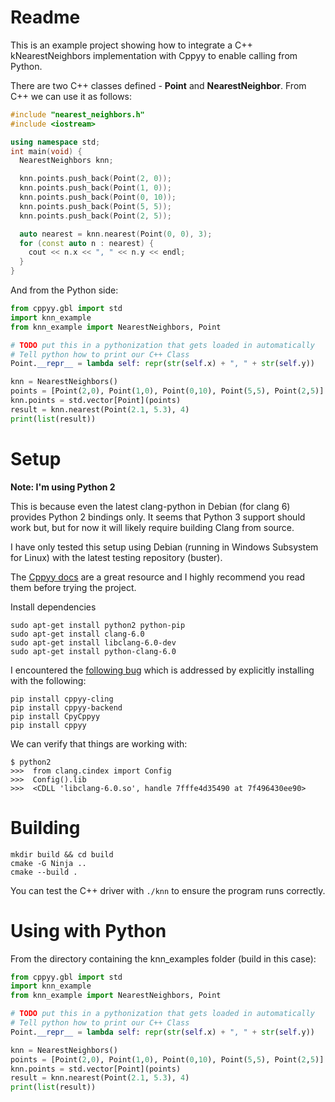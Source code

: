 # Readme
This is an example project showing how to integrate a C++ kNearestNeighbors implementation with Cppyy to enable calling from Python.

There are two C++ classes defined - **Point** and **NearestNeighbor**. From C++ we can use it as follows:

```c++
#include "nearest_neighbors.h"
#include <iostream>

using namespace std;
int main(void) {
  NearestNeighbors knn;

  knn.points.push_back(Point(2, 0));
  knn.points.push_back(Point(1, 0));
  knn.points.push_back(Point(0, 10));
  knn.points.push_back(Point(5, 5));
  knn.points.push_back(Point(2, 5));

  auto nearest = knn.nearest(Point(0, 0), 3);
  for (const auto n : nearest) {
    cout << n.x << ", " << n.y << endl;
  }
}
```

And from the Python side:

```python
from cppyy.gbl import std
import knn_example
from knn_example import NearestNeighbors, Point

# TODO put this in a pythonization that gets loaded in automatically
# Tell python how to print our C++ Class
Point.__repr__ = lambda self: repr(str(self.x) + ", " + str(self.y))

knn = NearestNeighbors()
points = [Point(2,0), Point(1,0), Point(0,10), Point(5,5), Point(2,5)]
knn.points = std.vector[Point](points)
result = knn.nearest(Point(2.1, 5.3), 4)
print(list(result))
```

# Setup

**Note: I'm using Python 2**

This is because even the latest clang-python in Debian (for clang 6) provides Python 2 bindings only. It seems that Python 3 support should work but, but for now it will likely require building Clang from source.

I have only tested this setup using Debian (running in Windows Subsystem for Linux) with the latest testing repository (buster).

The [Cppyy docs](https://cppyy.readthedocs.io/en/latest/installation.html) are a great resource and I highly recommend you read them before trying the project.

Install dependencies
```
sudo apt-get install python2 python-pip
sudo apt-get install clang-6.0
sudo apt-get install libclang-6.0-dev
sudo apt-get install python-clang-6.0
```

I encountered the [following bug](https://bitbucket.org/wlav/cppyy/issues/21/pip-install-fails-on-ubuntu-on-windows) which is addressed by explicitly installing with the following:
```
pip install cppyy-cling
pip install cppyy-backend
pip install CpyCppyy
pip install cppyy
```

We can verify that things are working with:

```
$ python2
>>>  from clang.cindex import Config
>>>  Config().lib
>>>  <CDLL 'libclang-6.0.so', handle 7fffe4d35490 at 7f496430ee90>
```

# Building

```
mkdir build && cd build
cmake -G Ninja ..
cmake --build .
```

You can test the C++ driver with `./knn` to ensure the program runs correctly.

# Using with Python

From the directory containing the knn_examples folder (build in this case):

```python
from cppyy.gbl import std
import knn_example
from knn_example import NearestNeighbors, Point

# TODO put this in a pythonization that gets loaded in automatically
# Tell python how to print our C++ Class
Point.__repr__ = lambda self: repr(str(self.x) + ", " + str(self.y))

knn = NearestNeighbors()
points = [Point(2,0), Point(1,0), Point(0,10), Point(5,5), Point(2,5)]
knn.points = std.vector[Point](points)
result = knn.nearest(Point(2.1, 5.3), 4)
print(list(result))
```
